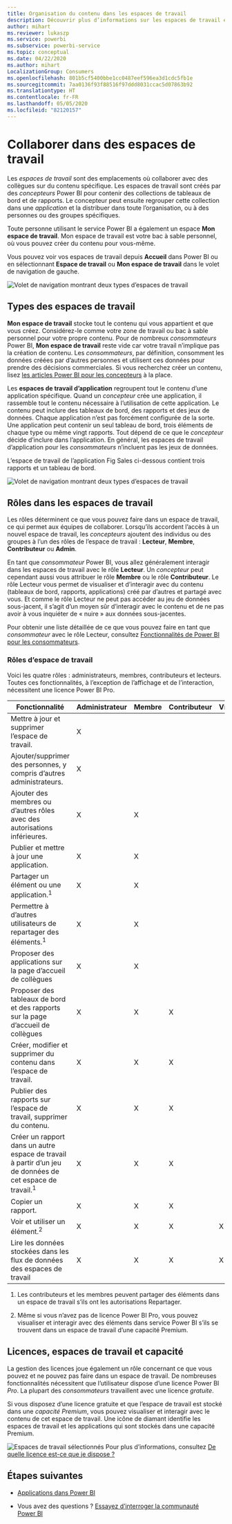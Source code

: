 ```yaml
---
title: Organisation du contenu dans les espaces de travail
description: Découvrir plus d’informations sur les espaces de travail et les rôles d’espace de travail
author: mihart
ms.reviewer: lukaszp
ms.service: powerbi
ms.subservice: powerbi-service
ms.topic: conceptual
ms.date: 04/22/2020
ms.author: mihart
LocalizationGroup: Consumers
ms.openlocfilehash: 801b5cf5400bbe1cc0487eef596ea3d1cdc5fb1e
ms.sourcegitcommit: 7aa0136f93f88516f97ddd8031ccac5d07863b92
ms.translationtype: HT
ms.contentlocale: fr-FR
ms.lasthandoff: 05/05/2020
ms.locfileid: "82120157"
---
```

# <a name="collaborate-in-workspaces"></a>Collaborer dans des espaces de travail

 Les *espaces de travail* sont des emplacements où collaborer avec des collègues sur du contenu spécifique. Les espaces de travail sont créés par des *concepteurs* Power BI pour contenir des collections de tableaux de bord et de rapports. Le concepteur peut ensuite regrouper cette collection dans une *application* et la distribuer dans toute l’organisation, ou à des personnes ou des groupes spécifiques. 

 Toute personne utilisant le service Power BI a également un espace **Mon espace de travail**.  Mon espace de travail est votre bac à sable personnel, où vous pouvez créer du contenu pour vous-même.

 Vous pouvez voir vos espaces de travail depuis **Accueil** dans Power BI ou en sélectionnant **Espace de travail** ou **Mon espace de travail** dans le volet de navigation de gauche.

 ![Volet de navigation montrant deux types d’espaces de travail](media/end-user-workspaces/power-bi-home.png)

## <a name="types-of-workspaces"></a>Types des espaces de travail
**Mon espace de travail** stocke tout le contenu qui vous appartient et que vous créez. Considérez-le comme votre zone de travail ou bac à sable personnel pour votre propre contenu. Pour de nombreux *consommateurs* Power BI, **Mon espace de travail** reste vide car votre travail n’implique pas la création de contenu. Les *consommateurs*, par définition, consomment les données créées par d’autres personnes et utilisent ces données pour prendre des décisions commerciales. Si vous recherchez créer un contenu, lisez [les articles Power BI pour les concepteurs](../create-reports/index.yml) à la place.

Les **espaces de travail d’application** regroupent tout le contenu d’une application spécifique. Quand un *concepteur* crée une application, il rassemble tout le contenu nécessaire à l’utilisation de cette application. Le contenu peut inclure des tableaux de bord, des rapports et des jeux de données. Chaque application n’est pas forcément configurée de la sorte. Une application peut contenir un seul tableau de bord, trois éléments de chaque type ou même vingt rapports. Tout dépend de ce que le *concepteur* décide d’inclure dans l’application. En général, les espaces de travail d’application pour les *consommateurs* n’incluent pas les jeux de données.

L’espace de travail de l’application Fig Sales ci-dessous contient trois rapports et un tableau de bord. 

![Volet de navigation montrant deux types d’espaces de travail](media/end-user-workspaces/power-bi-app-workspace.png)

## <a name="roles-in-the-workspaces"></a>Rôles dans les espaces de travail

Les rôles déterminent ce que vous pouvez faire dans un espace de travail, ce qui permet aux équipes de collaborer.  Lorsqu’ils accordent l’accès à un nouvel espace de travail, les *concepteurs* ajoutent des individus ou des groupes à l’un des rôles de l’espace de travail : **Lecteur**, **Membre**, **Contributeur** ou **Admin**. 


En tant que *consommateur* Power BI, vous allez généralement interagir dans les espaces de travail avec le rôle **Lecteur**. Un *concepteur* peut cependant aussi vous attribuer le rôle **Membre** ou le rôle **Contributeur**. Le rôle Lecteur vous permet de visualiser et d’interagir avec du contenu (tableaux de bord, rapports, applications) créé par d’autres et partagé avec vous. Et comme le rôle Lecteur ne peut pas accéder au jeu de données sous-jacent, il s’agit d’un moyen sûr d’interagir avec le contenu et de ne pas avoir à vous inquiéter de « nuire » aux données sous-jacentes.


Pour obtenir une liste détaillée de ce que vous pouvez faire en tant que *consommateur* avec le rôle Lecteur, consultez [Fonctionnalités de Power BI pour les consommateurs](end-user-features.md).


### <a name="workspace-roles"></a>Rôles d’espace de travail
Voici les quatre rôles : administrateurs, membres, contributeurs et lecteurs. Toutes ces fonctionnalités, à l’exception de l’affichage et de l’interaction, nécessitent une licence Power BI Pro.

|Fonctionnalité   | Administrateur  | Membre  | Contributeur  | Visionneuse |
|---|---|---|---|---|
| Mettre à jour et supprimer l’espace de travail.  | X  |   |   |   | 
| Ajouter/supprimer des personnes, y compris d’autres administrateurs.  | X  |   |   |   |
| Ajouter des membres ou d’autres rôles avec des autorisations inférieures.  |  X | X  |   |   |
| Publier et mettre à jour une application. |  X | X  |   |   |
| Partager un élément ou une application.<sup>1</sup> |  X | X  |   |   |
| Permettre à d’autres utilisateurs de repartager des éléments.<sup>1</sup> |  X | X  |   |   |
| Proposer des applications sur la page d’accueil de collègues |  X | X  |   |   |
| Proposer des tableaux de bord et des rapports sur la page d’accueil de collègues |  X | X  | X |   |
| Créer, modifier et supprimer du contenu dans l’espace de travail.  |  X | X  | X  |   |
| Publier des rapports sur l’espace de travail, supprimer du contenu.  |  X | X  | X  |   |
| Créer un rapport dans un autre espace de travail à partir d’un jeu de données de cet espace de travail.<sup>1</sup> |  X | X  | X  |   |
| Copier un rapport. | X | X | X |  |
| Voir et utiliser un élément.<sup>2</sup> |  X | X  | X  | X  |
| Lire les données stockées dans les flux de données des espaces de travail | X | X | X | X |

1. Les contributeurs et les membres peuvent partager des éléments dans un espace de travail s’ils ont les autorisations Repartager.

2. Même si vous n’avez pas de licence Power BI Pro, vous pouvez visualiser et interagir avec des éléments dans service Power BI s’ils se trouvent dans un espace de travail d’une capacité Premium.

## <a name="licensing-workspaces-and-capacity"></a>Licences, espaces de travail et capacité
La gestion des licences joue également un rôle concernant ce que vous pouvez et ne pouvez pas faire dans un espace de travail. De nombreuses fonctionnalités nécessitent que l’utilisateur dispose d’une licence Power BI *Pro*. La plupart des *consommateurs* travaillent avec une licence *gratuite*. 

Si vous disposez d’une licence gratuite et que l’espace de travail est stocké dans une *capacité Premium*, vous pouvez visualiser et interagir avec le contenu de cet espace de travail. Une icône de diamant identifie les espaces de travail et les applications qui sont stockés dans une capacité Premium.

![Espaces de travail sélectionnés](media/end-user-workspaces/power-bi-diamond.png) Pour plus d’informations, consultez [De quelle licence est-ce que je dispose ?](end-user-license.md)



## <a name="next-steps"></a>Étapes suivantes
* [Applications dans Power BI](end-user-apps.md)    

* Vous avez des questions ? [Essayez d’interroger la communauté Power BI](https://community.powerbi.com/)

